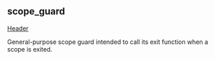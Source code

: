 ## scope_guard <span id="scopeguard"></span>

[Header](include/sec21/scope_guard.h)

General-purpose scope guard intended to call its exit function when a scope is exited. 
